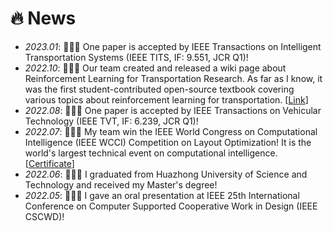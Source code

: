 # 🔥 News
- *2023.01*: 📣📣📣 One paper is accepted by IEEE Transactions on Intelligent Transportation Systems (IEEE TITS, IF: 9.551, JCR Q1)!
- *2022.10*: 🎉🎉🎉 Our team created and released a wiki page about Reinforcement Learning for Transportation Research. As far as I know, it was the first student-contributed open-source textbook covering various topics about reinforcement learning for transportation. [[Link](http://wiki.rl-transport.org/index.php/Main_Page)]
- *2022.08*: 📣📣📣 One paper is accepted by IEEE Transactions on Vehicular Technology (IEEE TVT, IF: 6.239, JCR Q1)!
- *2022.07*: 🥇🥇🥇 My team win the IEEE World Congress on Computational Intelligence (IEEE WCCI) Competition on Layout Optimization! It is the world's largest technical event on computational intelligence. [[Certificate](https://drive.google.com/file/d/1abG-WYSmI18wEPAjzs267EL4lbvRqXhg/view)]
- *2022.06*: 🎉🎉🎉 I graduated from Huazhong University of Science and Technology and received my Master's degree!
- *2022.05*: 📣📣📣 I gave an oral presentation at IEEE 25th International Conference on Computer Supported Cooperative Work in Design (IEEE CSCWD)!